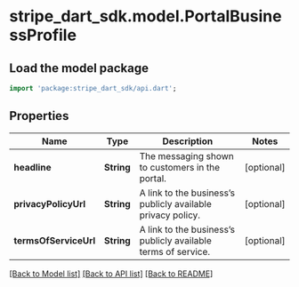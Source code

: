 # stripe_dart_sdk.model.PortalBusinessProfile

## Load the model package
```dart
import 'package:stripe_dart_sdk/api.dart';
```

## Properties
Name | Type | Description | Notes
------------ | ------------- | ------------- | -------------
**headline** | **String** | The messaging shown to customers in the portal. | [optional] 
**privacyPolicyUrl** | **String** | A link to the business’s publicly available privacy policy. | [optional] 
**termsOfServiceUrl** | **String** | A link to the business’s publicly available terms of service. | [optional] 

[[Back to Model list]](../README.md#documentation-for-models) [[Back to API list]](../README.md#documentation-for-api-endpoints) [[Back to README]](../README.md)


